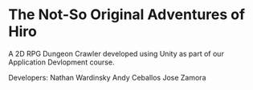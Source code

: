 # The Not-So Original Adventures of Hiro

A 2D RPG Dungeon Crawler developed using Unity as part of our Application Devlopment course.

Developers:
Nathan Wardinsky
Andy Ceballos
Jose Zamora

